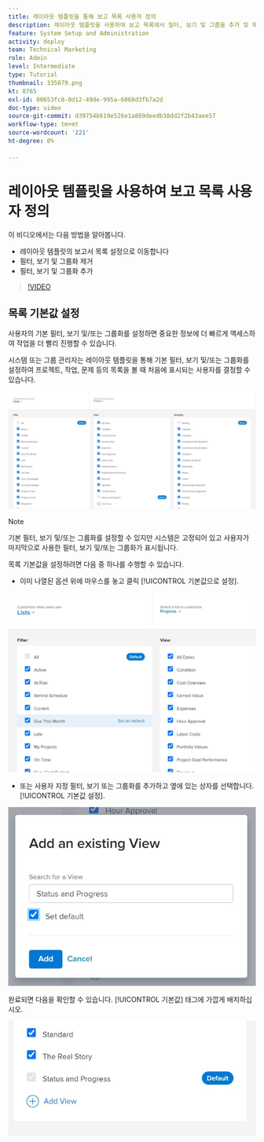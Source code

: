 ```yaml
---
title: 레이아웃 템플릿을 통해 보고 목록 사용자 정의
description: 레이아웃 템플릿을 사용하여 보고 목록에서 필터, 보기 및 그룹을 추가 및 제거하는 방법에 대해 알아봅니다.
feature: System Setup and Administration
activity: deploy
team: Technical Marketing
role: Admin
level: Intermediate
type: Tutorial
thumbnail: 335079.png
kt: 8765
exl-id: 00653fc8-0d12-49de-995a-6068d3fb7a2d
doc-type: video
source-git-commit: d39754b619e526e1a869deedb38dd2f2b43aee57
workflow-type: tm+mt
source-wordcount: '221'
ht-degree: 0%

---
```


# 레이아웃 템플릿을 사용하여 보고 목록 사용자 정의

이 비디오에서는 다음 방법을 알아봅니다.

* 레이아웃 템플릿의 보고서 목록 설정으로 이동합니다
* 필터, 보기 및 그룹화 제거
* 필터, 보기 및 그룹화 추가

>[!VIDEO](https://video.tv.adobe.com/v/335079/?quality=12)

## 목록 기본값 설정

사용자의 기본 필터, 보기 및/또는 그룹화를 설정하면 중요한 정보에 더 빠르게 액세스하여 작업을 더 빨리 진행할 수 있습니다.

시스템 또는 그룹 관리자는 레이아웃 템플릿을 통해 기본 필터, 보기 및/또는 그룹화를 설정하여 프로젝트, 작업, 문제 등의 목록을 볼 때 처음에 표시되는 사용자를 결정할 수 있습니다.

![레이아웃 템플릿 [!UICONTROL 목록] 창](assets/admin-fund-layout-template-default-lists-1-1.JPG)

>[!NOTE]
>
>기본 필터, 보기 및/또는 그룹화를 설정할 수 있지만 시스템은 고정되어 있고 사용자가 마지막으로 사용한 필터, 보기 및/또는 그룹화가 표시됩니다.


목록 기본값을 설정하려면 다음 중 하나를 수행할 수 있습니다.

* 이미 나열된 옵션 위에 마우스를 놓고 클릭 [!UICONTROL 기본값으로 설정].

![레이아웃 템플릿 [!UICONTROL 목록] 창 포함 [!UICONTROL 기본값으로 설정] 표시](assets/admin-fund-layout-template-default-lists-1-2.JPG)

* 또는 사용자 지정 필터, 보기 또는 그룹화를 추가하고 옆에 있는 상자를 선택합니다. [!UICONTROL 기본값 설정].

![[!UICONTROL 기존 보기 추가] 창](assets/admin-fund-layout-template-default-lists-1-3.JPG)

완료되면 다음을 확인할 수 있습니다. [!UICONTROL 기본값] 태그에 가깝게 배치하십시오.

![[!UICONTROL 기본값] 목록 옵션 옆에 태그 지정](assets/admin-fund-layout-template-default-lists-1-4.JPG)
